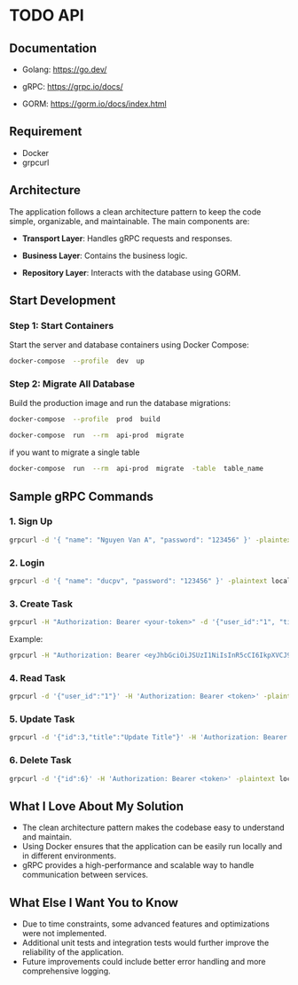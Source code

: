 # TODO API
## Documentation
- Golang: https://go.dev/

- gRPC: https://grpc.io/docs/

- GORM: https://gorm.io/docs/index.html
## Requirement
- Docker
- grpcurl
## Architecture
The application follows a clean architecture pattern to keep the code simple, organizable, and maintainable. The main components are:
-  **Transport Layer**: Handles gRPC requests and responses.

-  **Business Layer**: Contains the business logic.

-  **Repository Layer**: Interacts with the database using GORM.
## Start Development
### Step 1: Start Containers
Start the server and database containers using Docker Compose:
```bash
docker-compose  --profile  dev  up
```
### Step 2: Migrate All Database
Build the production image and run the database migrations:
```bash
docker-compose  --profile  prod  build

docker-compose  run  --rm  api-prod  migrate
```
if you want to migrate a single table
```bash
docker-compose  run  --rm  api-prod  migrate  -table  table_name
```
## Sample gRPC Commands
### 1. Sign Up
```bash
grpcurl -d '{ "name": "Nguyen Van A", "password": "123456" }' -plaintext localhost:50051 user.TodoService/SignUp
```
### 2. Login
```bash
grpcurl -d '{ "name": "ducpv", "password": "123456" }' -plaintext localhost:50051 user.TodoService/Login
```
### 3. Create Task
```bash
grpcurl -H "Authorization: Bearer <your-token>" -d '{"user_id":"1", "title": "New Task", "description": "Task description", "progress": "do", "priority":"1"}' -plaintext localhost:50051 task.TodoService/CreateTask
```
Example:
```bash
grpcurl -H "Authorization: Bearer <eyJhbGciOiJSUzI1NiIsInR5cCI6IkpXVCJ9.eyJwYXlsb2FkIjp7InVzZXJfaWQiOjF9LCJleHAiOjE4MzQ5Mjc0NDMsImlhdCI6MTczNDkyNzQ0M30.N0OkuJzmP3_pNwk5urtKwSH8__vKwglKGbHmDTTeu6kJQDPSpoLYcmUKC8dXCOTnnTRwTYeBwCNwaLPRjKxeZw>" -d '{"user_id":"1", "title": "New Task", "description": "Task description", "progress": "do", "priority":"1"}' -plaintext localhost:50051 task.TodoService/CreateTask
```
### 4. Read Task
```bash
grpcurl -d '{"user_id":"1"}' -H 'Authorization: Bearer <token>' -plaintext localhost:50051 task.TodoService/ReadTask
```
### 5.  Update Task
```bash
grpcurl -d '{"id":3,"title":"Update Title"}' -H 'Authorization: Bearer <token>' -plaintext localhost:50051 task.TodoService/UpdateTask
```
### 6. Delete Task
```bash
grpcurl -d '{"id":6}' -H 'Authorization: Bearer <token>' -plaintext localhost:50051 task.TodoService/DeleteTask
```
## What I Love About My Solution
-   The clean architecture pattern makes the codebase easy to understand and maintain.
-   Using Docker ensures that the application can be easily run locally and in different environments.
-   gRPC provides a high-performance and scalable way to handle communication between services.
## What Else I Want You to Know
-   Due to time constraints, some advanced features and optimizations were not implemented.
-   Additional unit tests and integration tests would further improve the reliability of the application.
-   Future improvements could include better error handling and more comprehensive logging.